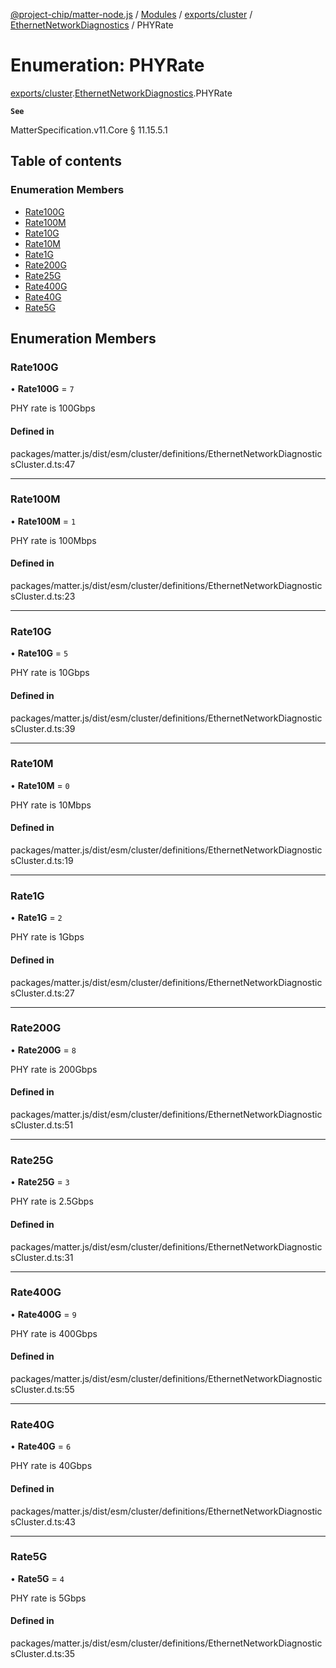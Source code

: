 [@project-chip/matter-node.js](../README.md) / [Modules](../modules.md) / [exports/cluster](../modules/exports_cluster.md) / [EthernetNetworkDiagnostics](../modules/exports_cluster.EthernetNetworkDiagnostics.md) / PHYRate

# Enumeration: PHYRate

[exports/cluster](../modules/exports_cluster.md).[EthernetNetworkDiagnostics](../modules/exports_cluster.EthernetNetworkDiagnostics.md).PHYRate

**`See`**

MatterSpecification.v11.Core § 11.15.5.1

## Table of contents

### Enumeration Members

- [Rate100G](exports_cluster.EthernetNetworkDiagnostics.PHYRate.md#rate100g)
- [Rate100M](exports_cluster.EthernetNetworkDiagnostics.PHYRate.md#rate100m)
- [Rate10G](exports_cluster.EthernetNetworkDiagnostics.PHYRate.md#rate10g)
- [Rate10M](exports_cluster.EthernetNetworkDiagnostics.PHYRate.md#rate10m)
- [Rate1G](exports_cluster.EthernetNetworkDiagnostics.PHYRate.md#rate1g)
- [Rate200G](exports_cluster.EthernetNetworkDiagnostics.PHYRate.md#rate200g)
- [Rate25G](exports_cluster.EthernetNetworkDiagnostics.PHYRate.md#rate25g)
- [Rate400G](exports_cluster.EthernetNetworkDiagnostics.PHYRate.md#rate400g)
- [Rate40G](exports_cluster.EthernetNetworkDiagnostics.PHYRate.md#rate40g)
- [Rate5G](exports_cluster.EthernetNetworkDiagnostics.PHYRate.md#rate5g)

## Enumeration Members

### Rate100G

• **Rate100G** = ``7``

PHY rate is 100Gbps

#### Defined in

packages/matter.js/dist/esm/cluster/definitions/EthernetNetworkDiagnosticsCluster.d.ts:47

___

### Rate100M

• **Rate100M** = ``1``

PHY rate is 100Mbps

#### Defined in

packages/matter.js/dist/esm/cluster/definitions/EthernetNetworkDiagnosticsCluster.d.ts:23

___

### Rate10G

• **Rate10G** = ``5``

PHY rate is 10Gbps

#### Defined in

packages/matter.js/dist/esm/cluster/definitions/EthernetNetworkDiagnosticsCluster.d.ts:39

___

### Rate10M

• **Rate10M** = ``0``

PHY rate is 10Mbps

#### Defined in

packages/matter.js/dist/esm/cluster/definitions/EthernetNetworkDiagnosticsCluster.d.ts:19

___

### Rate1G

• **Rate1G** = ``2``

PHY rate is 1Gbps

#### Defined in

packages/matter.js/dist/esm/cluster/definitions/EthernetNetworkDiagnosticsCluster.d.ts:27

___

### Rate200G

• **Rate200G** = ``8``

PHY rate is 200Gbps

#### Defined in

packages/matter.js/dist/esm/cluster/definitions/EthernetNetworkDiagnosticsCluster.d.ts:51

___

### Rate25G

• **Rate25G** = ``3``

PHY rate is 2.5Gbps

#### Defined in

packages/matter.js/dist/esm/cluster/definitions/EthernetNetworkDiagnosticsCluster.d.ts:31

___

### Rate400G

• **Rate400G** = ``9``

PHY rate is 400Gbps

#### Defined in

packages/matter.js/dist/esm/cluster/definitions/EthernetNetworkDiagnosticsCluster.d.ts:55

___

### Rate40G

• **Rate40G** = ``6``

PHY rate is 40Gbps

#### Defined in

packages/matter.js/dist/esm/cluster/definitions/EthernetNetworkDiagnosticsCluster.d.ts:43

___

### Rate5G

• **Rate5G** = ``4``

PHY rate is 5Gbps

#### Defined in

packages/matter.js/dist/esm/cluster/definitions/EthernetNetworkDiagnosticsCluster.d.ts:35

